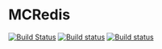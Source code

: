 # MCRedis
[![Build Status](https://travis-ci.org/wongya/MCRedis.svg?branch=master)](https://travis-ci.org/wongya/MCRedis)
[![Build status](https://ci.appveyor.com/api/projects/status/w0ahhxhqyp82t8yv/branch/master?svg=true)](https://ci.appveyor.com/project/wongya/mcredis/branch/master)
[![Build status](https://ci.appveyor.com/api/projects/status/fwympo23atg4eo8w/branch/master?svg=true)](https://ci.appveyor.com/project/wongya/mcredis-55lk7/branch/master)
